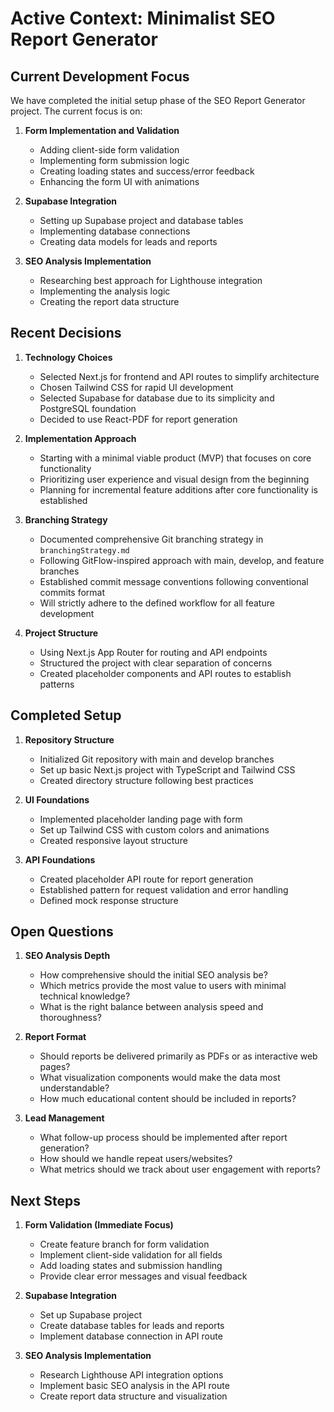 # Active Context: Minimalist SEO Report Generator

## Current Development Focus
We have completed the initial setup phase of the SEO Report Generator project. The current focus is on:

1. **Form Implementation and Validation**
   - Adding client-side form validation
   - Implementing form submission logic
   - Creating loading states and success/error feedback
   - Enhancing the form UI with animations

2. **Supabase Integration**
   - Setting up Supabase project and database tables
   - Implementing database connections 
   - Creating data models for leads and reports

3. **SEO Analysis Implementation**
   - Researching best approach for Lighthouse integration
   - Implementing the analysis logic
   - Creating the report data structure

## Recent Decisions

1. **Technology Choices**
   - Selected Next.js for frontend and API routes to simplify architecture
   - Chosen Tailwind CSS for rapid UI development
   - Selected Supabase for database due to its simplicity and PostgreSQL foundation
   - Decided to use React-PDF for report generation

2. **Implementation Approach**
   - Starting with a minimal viable product (MVP) that focuses on core functionality
   - Prioritizing user experience and visual design from the beginning
   - Planning for incremental feature additions after core functionality is established

3. **Branching Strategy**
   - Documented comprehensive Git branching strategy in `branchingStrategy.md`
   - Following GitFlow-inspired approach with main, develop, and feature branches
   - Established commit message conventions following conventional commits format
   - Will strictly adhere to the defined workflow for all feature development

4. **Project Structure**
   - Using Next.js App Router for routing and API endpoints
   - Structured the project with clear separation of concerns
   - Created placeholder components and API routes to establish patterns

## Completed Setup

1. **Repository Structure**
   - Initialized Git repository with main and develop branches
   - Set up basic Next.js project with TypeScript and Tailwind CSS
   - Created directory structure following best practices

2. **UI Foundations**
   - Implemented placeholder landing page with form
   - Set up Tailwind CSS with custom colors and animations
   - Created responsive layout structure

3. **API Foundations**
   - Created placeholder API route for report generation
   - Established pattern for request validation and error handling
   - Defined mock response structure

## Open Questions

1. **SEO Analysis Depth**
   - How comprehensive should the initial SEO analysis be?
   - Which metrics provide the most value to users with minimal technical knowledge?
   - What is the right balance between analysis speed and thoroughness?

2. **Report Format**
   - Should reports be delivered primarily as PDFs or as interactive web pages?
   - What visualization components would make the data most understandable?
   - How much educational content should be included in reports?

3. **Lead Management**
   - What follow-up process should be implemented after report generation?
   - How should we handle repeat users/websites?
   - What metrics should we track about user engagement with reports?

## Next Steps

1. **Form Validation (Immediate Focus)**
   - Create feature branch for form validation
   - Implement client-side validation for all fields
   - Add loading states and submission handling
   - Provide clear error messages and visual feedback

2. **Supabase Integration**
   - Set up Supabase project
   - Create database tables for leads and reports
   - Implement database connection in API route

3. **SEO Analysis Implementation**
   - Research Lighthouse API integration options
   - Implement basic SEO analysis in the API route
   - Create report data structure and visualization 